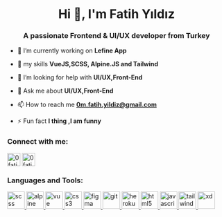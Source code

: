 <h1 align="center">Hi 👋, I'm Fatih Yıldız</h1>
<h3 align="center">A passionate Frontend & UI/UX developer from Turkey</h3>

- 🔭 I’m currently working on **Lefine App**

- 🌱 my skills **VueJS,SCSS, Alpine.JS and Tailwind**

- 🤝 I’m looking for help with **UI/UX,Front-End**

- 💬 Ask me about **UI/UX,Front-End**

- 📫 How to reach me **0m.fatih.yildiz@gmail.com**

- ⚡ Fun fact **I thing ,I am funny**

<h3 align="left">Connect with me:</h3>
<p>
<a href="https://twitter.com/0fatihyildiz" target="blank"><img align="center" src="https://seeklogo.com/images/T/twitter-logo-A84FE9258E-seeklogo.com.png" alt="0fatihyildiz" height="30" width="auto" /></a>
<a href="https://www.instagram.com/0fatihyildiz/" target="blank"><img align="center" src="https://upload.wikimedia.org/wikipedia/commons/thumb/e/e7/Instagram_logo_2016.svg/600px-Instagram_logo_2016.svg.png" alt="0fatihyildiz" height="30" width="auto" alt="0fatihyildiz"/> 
</a>
</p>

<h3 align="left">Languages and Tools:</h3>
<p><a href="https://sass-lang.com" target="_blank"> 
  <img src="https://upload.wikimedia.org/wikipedia/commons/thumb/9/96/Sass_Logo_Color.svg/1280px-Sass_Logo_Color.svg.png" alt="scss" width="auto" height="40"/> 
  </a>
  <a href="https://github.com/alpinejs/alpine" target="_blank"> 
    <img src="https://seeklogo.com/images/A/alpine-js-logo-21F4169EAB-seeklogo.com.png" alt="alpine" width="auto" height="40"/> 
  </a>
  <a href="https://vuejs.org/" target="_blank"> 
    <img src="https://upload.wikimedia.org/wikipedia/commons/thumb/9/95/Vue.js_Logo_2.svg/277px-Vue.js_Logo_2.svg.png" alt="vue" width="auto" height="40"/> 
  </a>
  <a href="https://www.w3schools.com/css/" target="_blank"> 
    <img src="https://upload.wikimedia.org/wikipedia/commons/thumb/7/70/Devicon-css3-plain.svg/1024px-Devicon-css3-plain.svg.png" alt="css3" width="auto" height="40"/> 
  </a><a href="https://www.figma.com/" target="_blank"> 
  <img src="https://www.vectorlogo.zone/logos/figma/figma-icon.svg" alt="figma" width="auto" height="40"/> 
  </a> <a href="https://git-scm.com/" target="_blank"> 
  <img src="https://www.vectorlogo.zone/logos/git-scm/git-scm-icon.svg" alt="git" width="auto" height="40"/> 
  </a> <a href="https://heroku.com" target="_blank"> 
  <img src="https://www.vectorlogo.zone/logos/heroku/heroku-icon.svg" alt="heroku" width="auto" height="40"/> 
  </a> <a href="https://www.w3.org/html/" target="_blank"> 
  <img src="http://imajans.com.tr/blog/wp-content/uploads/2015/02/html5.png" alt="html5" width="40" height="40"/> 
  </a> <a href="https://developer.mozilla.org/en-US/docs/Web/JavaScript" target="_blank"> 
  <img src="https://upload.wikimedia.org/wikipedia/commons/thumb/9/99/Unofficial_JavaScript_logo_2.svg/480px-Unofficial_JavaScript_logo_2.svg.png" alt="javascript" width="auto" height="40"/> 
  </a> 
  <a href="https://tailwindcss.com/" target="_blank"> 
    <img src="https://www.vectorlogo.zone/logos/tailwindcss/tailwindcss-icon.svg" alt="tailwind" width="auto" height="40"/> 
  </a>
  <a href="https://www.adobe.com/products/xd.html" target="_blank"> 
  <img src="https://cdn.worldvectorlogo.com/logos/adobe-xd.svg" alt="xd" width="auto" height="40"/> 
  </a> 
</p>
